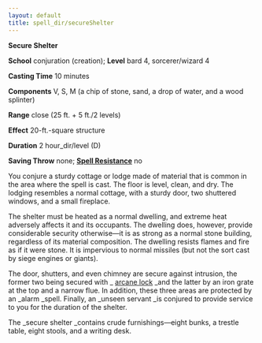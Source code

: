 ```yaml
---
layout: default
title: spell_dir/secureShelter
---
```

 **Secure Shelter**

**School** conjuration (creation); **Level** bard 4, sorcerer/wizard 4

**Casting Time** 10 minutes

**Components** V, S, M (a chip of stone, sand, a drop of water, and a wood splinter)

**Range** close (25 ft. + 5 ft./2 levels)

**Effect** 20-ft.-square structure

**Duration** 2 hour_dir/level (D)

**Saving Throw** none; **[Spell Resistance](../glossary#_spell-resistance)** no

You conjure a sturdy cottage or lodge made of material that is common in the area where the spell is cast. The floor is level, clean, and dry. The lodging resembles a normal cottage, with a sturdy door, two shuttered windows, and a small fireplace.

The shelter must be heated as a normal dwelling, and extreme heat adversely affects it and its occupants. The dwelling does, however, provide considerable security otherwise—it is as strong as a normal stone building, regardless of its material composition. The dwelling resists flames and fire as if it were stone. It is impervious to normal missiles (but not the sort cast by siege engines or giants).

The door, shutters, and even chimney are secure against intrusion, the former two being secured with _ [arcane lock](arcaneLock#_arcane-lock) _and the latter by an iron grate at the top and a narrow flue. In addition, these three areas are protected by an _alarm _spell. Finally, an _unseen servant _is conjured to provide service to you for the duration of the shelter.

The _secure shelter _contains crude furnishings—eight bunks, a trestle table, eight stools, and a writing desk.

